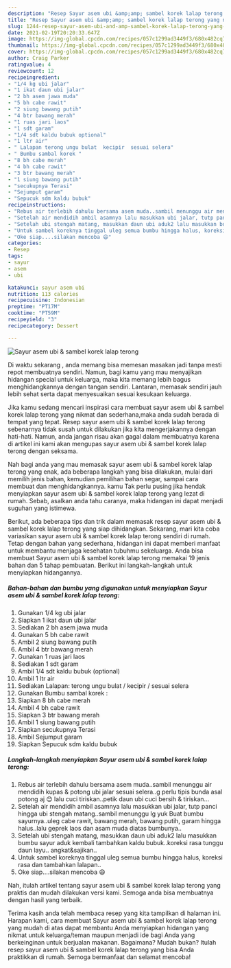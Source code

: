 ```yaml
---
description: "Resep Sayur asem ubi &amp;amp; sambel korek lalap terong yang nikmat Untuk Jualan"
title: "Resep Sayur asem ubi &amp;amp; sambel korek lalap terong yang nikmat Untuk Jualan"
slug: 1244-resep-sayur-asem-ubi-and-amp-sambel-korek-lalap-terong-yang-nikmat-untuk-jualan
date: 2021-02-19T20:20:33.647Z
image: https://img-global.cpcdn.com/recipes/057c1299ad3449f3/680x482cq70/sayur-asem-ubi-sambel-korek-lalap-terong-foto-resep-utama.jpg
thumbnail: https://img-global.cpcdn.com/recipes/057c1299ad3449f3/680x482cq70/sayur-asem-ubi-sambel-korek-lalap-terong-foto-resep-utama.jpg
cover: https://img-global.cpcdn.com/recipes/057c1299ad3449f3/680x482cq70/sayur-asem-ubi-sambel-korek-lalap-terong-foto-resep-utama.jpg
author: Craig Parker
ratingvalue: 4
reviewcount: 12
recipeingredient:
- "1/4 kg ubi jalar"
- "1 ikat daun ubi jalar"
- "2 bh asem jawa muda"
- "5 bh cabe rawit"
- "2 siung bawang putih"
- "4 btr bawang merah"
- "1 ruas jari laos"
- "1 sdt garam"
- "1/4 sdt kaldu bubuk optional"
- "1 ltr air"
- " Lalapan terong ungu bulat  kecipir  sesuai selera"
- " Bumbu sambal korek "
- "8 bh cabe merah"
- "4 bh cabe rawit"
- "3 btr bawang merah"
- "1 siung bawang putih"
- "secukupnya Terasi"
- "Sejumput garam"
- "Sepucuk sdm kaldu bubuk"
recipeinstructions:
- "Rebus air terlebih dahulu bersama asem muda..sambil menunggu air mendidih kupas &amp; potong ubi jalar sesuai selera..g perlu tipis bunda asal potong aj 😊 lalu cuci tiriskan..petik daun ubi cuci bersih &amp; tiriskan..."
- "Setelah air mendidih ambil asamnya lalu masukkan ubi jalar, tutp panci hingga ubi stengah matang..sambil menunggu lg yuk Buat bumbu sayurnya..uleg cabe rawit, bawang merah, bawang putih, garam hingga halus..lalu geprek laos dan asam muda diatas bumbunya.."
- "Setelah ubi stengah matang, masukkan daun ubi aduk2 lalu masukkan bumbu sayur aduk kembali tambahkan kaldu bubuk..koreksi rasa tunggu daun layu.. angkat&amp;sajikan.."
- "Untuk sambel koreknya tinggal uleg semua bumbu hingga halus, koreksi rasa dan tambahkan lalapan.."
- "Oke siap....silakan mencoba 😄"
categories:
- Resep
tags:
- sayur
- asem
- ubi

katakunci: sayur asem ubi 
nutrition: 113 calories
recipecuisine: Indonesian
preptime: "PT17M"
cooktime: "PT59M"
recipeyield: "3"
recipecategory: Dessert

---
```



![Sayur asem ubi &amp; sambel korek lalap terong](https://img-global.cpcdn.com/recipes/057c1299ad3449f3/680x482cq70/sayur-asem-ubi-sambel-korek-lalap-terong-foto-resep-utama.jpg)

Di waktu  sekarang , anda memang bisa memesan masakan jadi tanpa mesti repot membuatnya sendiri. Namun, bagi kamu yang mau menyajikan hidangan special untuk keluarga, maka kita memang lebih bagus menghidangkannya dengan tangan sendiri. Lantaran, memasak sendiri jauh lebih sehat serta dapat menyesuaikan sesuai kesukaan keluarga.

Jika kamu sedang mencari inspirasi cara membuat sayur asem ubi &amp; sambel korek lalap terong yang nikmat dan sederhana,maka anda sudah berada di tempat yang tepat. Resep sayur asem ubi &amp; sambel korek lalap terong  sebenarnya tidak susah untuk dilakukan jika kita mengerjakannya dengan hati-hati. Namun, anda jangan risau akan gagal dalam membuatnya 
karena di artikel ini kami akan mengupas sayur asem ubi &amp; sambel korek lalap terong dengan seksama.  



Nah bagi anda yang mau memasak sayur asem ubi &amp; sambel korek lalap terong yang enak, ada beberapa langkah yang bisa dilakukan, mulai dari memilih jenis bahan, kemudian pemilihan bahan segar, sampai cara membuat dan menghidangkannya. kamu Tak perlu pusing jika hendak menyiapkan sayur asem ubi &amp; sambel korek lalap terong yang lezat di rumah. Sebab, asalkan anda  tahu caranya, maka hidangan ini dapat menjadi suguhan yang istimewa.

Berikut, ada beberapa tips dan trik dalam memasak resep sayur asem ubi &amp; sambel korek lalap terong yang siap dihidangkan. Sekarang, mari kita coba variasikan sayur asem ubi &amp; sambel korek lalap terong sendiri di rumah. Tetap dengan bahan yang sederhana, hidangan ini dapat memberi manfaat untuk membantu menjaga kesehatan tubuhmu sekeluarga. Anda bisa membuat Sayur asem ubi &amp; sambel korek lalap terong memakai 19 jenis bahan dan 5 tahap pembuatan. Berikut ini langkah-langkah untuk menyiapkan hidangannya.

<!--inarticleads1-->

##### Bahan-bahan dan bumbu yang digunakan untuk menyiapkan Sayur asem ubi &amp; sambel korek lalap terong:

1. Gunakan 1/4 kg ubi jalar
1. Siapkan 1 ikat daun ubi jalar
1. Sediakan 2 bh asem jawa muda
1. Gunakan 5 bh cabe rawit
1. Ambil 2 siung bawang putih
1. Ambil 4 btr bawang merah
1. Gunakan 1 ruas jari laos
1. Sediakan 1 sdt garam
1. Ambil 1/4 sdt kaldu bubuk (optional)
1. Ambil 1 ltr air
1. Sediakan  Lalapan: terong ungu bulat / kecipir / sesuai selera
1. Gunakan  Bumbu sambal korek :
1. Siapkan 8 bh cabe merah
1. Ambil 4 bh cabe rawit
1. Siapkan 3 btr bawang merah
1. Ambil 1 siung bawang putih
1. Siapkan secukupnya Terasi
1. Ambil Sejumput garam
1. Siapkan Sepucuk sdm kaldu bubuk




<!--inarticleads2-->

##### Langkah-langkah menyiapkan Sayur asem ubi &amp; sambel korek lalap terong:

1. Rebus air terlebih dahulu bersama asem muda..sambil menunggu air mendidih kupas &amp; potong ubi jalar sesuai selera..g perlu tipis bunda asal potong aj 😊 lalu cuci tiriskan..petik daun ubi cuci bersih &amp; tiriskan...
1. Setelah air mendidih ambil asamnya lalu masukkan ubi jalar, tutp panci hingga ubi stengah matang..sambil menunggu lg yuk Buat bumbu sayurnya..uleg cabe rawit, bawang merah, bawang putih, garam hingga halus..lalu geprek laos dan asam muda diatas bumbunya..
1. Setelah ubi stengah matang, masukkan daun ubi aduk2 lalu masukkan bumbu sayur aduk kembali tambahkan kaldu bubuk..koreksi rasa tunggu daun layu.. angkat&amp;sajikan..
1. Untuk sambel koreknya tinggal uleg semua bumbu hingga halus, koreksi rasa dan tambahkan lalapan..
1. Oke siap....silakan mencoba 😄




Nah, itulah artikel tentang  sayur asem ubi &amp; sambel korek lalap terong  yang praktis dan mudah dilakukan versi kami. Semoga anda bisa membuatnya dengan hasil yang terbaik. 

Terima kasih anda telah membaca resep yang kita tampilkan di halaman ini. Harapan kami, cara membuat  Sayur asem ubi &amp; sambel korek lalap terong yang mudah di atas dapat membantu Anda menyiapkan hidangan yang nikmat untuk keluarga/teman maupun menjadi ide bagi Anda yang berkeinginan untuk berjualan makanan. Bagaimana? Mudah bukan? Itulah resep sayur asem ubi &amp; sambel korek lalap terong yang bisa Anda praktikkan di rumah. Semoga bermanfaat dan selamat mencoba!

